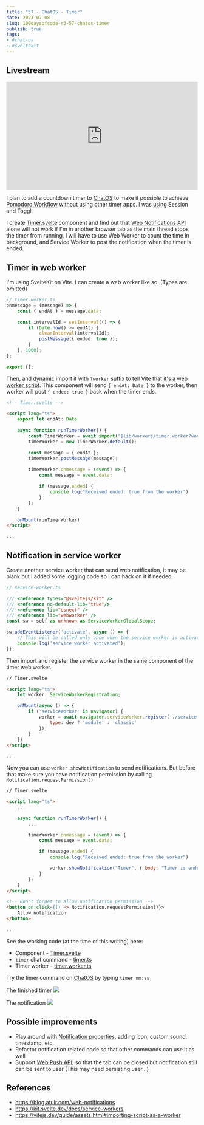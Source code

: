 ```yaml
---
title: "57 - ChatOS - Timer"
date: 2023-07-08
slug: 100daysofcode-r3-57-chatos-timer
publish: true
tags:
- #chat-os
- #sveltekit
---
```


## Livestream

<iframe width="100%" style="aspect-ratio: 16 / 9;" src="https://www.youtube.com/embed/05Lg7zyM8zA" title="YouTube video player" frameborder="0" allow="accelerometer; autoplay; clipboard-write; encrypted-media; gyroscope; picture-in-picture; web-share" allowfullscreen></iframe>

I plan to add a countdown timer to [ChatOS](https://chat.narze.live) to make it possible to achieve [Pomodoro Workflow](Pomodoro%20Workflow.md) without using other timer apps. I was [using](Uses.md) Session and Toggl.

I create [Timer.svelte](https://github.com/narze/chat-os/blob/64108a90cd0e9389164a75516b0b69bfd1cb14e3/src/lib/commands/components/Timer.svelte) component and find out that [Web Notifications API](https://developer.mozilla.org/en-US/docs/Web/API/Notifications_API) alone will not work if I'm in another browser tab as the main thread stops the timer from running, I will have to use Web Worker to count the time in background, and Service Worker to post the notification when the timer is ended.

## Timer in web worker

I'm using SvelteKit on Vite. I can create a web worker like so. (Types are omitted)

```typescript
// timer.worker.ts
onmessage = (message) => {
	const { endAt } = message.data;

	const intervalId = setInterval(() => {
		if (Date.now() >= endAt) {
			clearInterval(intervalId);
			postMessage({ ended: true });
		}
	}, 1000);
};

export {};
```

Then, and dynamic import it with `?worker` suffix to [tell Vite that it's a web worker script](https://vitejs.dev/guide/features.html#web-workers). This component will send `{ endAt: Date }` to the worker, then worker will post `{ ended: true }` back when the timer ends.

```html
<!-- Timer.svelte -->

<script lang="ts">
    export let endAt: Date
    
    async function runTimerWorker() {
		const TimerWorker = await import('$lib/workers/timer.worker?worker');
		timerWorker = new TimerWorker.default();

		const message = { endAt };
		timerWorker.postMessage(message);
		
		timerWorker.onmessage = (event) => {
			const message = event.data;

			if (message.ended) {
				console.log("Received ended: true from the worker")
			}
		};
	}

    onMount(runTimerWorker)
</script>

...
```

## Notification in service worker

Create another service worker that can send web notification, it may be blank but I added some logging code so I can hack on it if needed.

```typescript
// service-worker.ts

/// <reference types="@sveltejs/kit" />
/// <reference no-default-lib="true"/>
/// <reference lib="esnext" />
/// <reference lib="webworker" />
const sw = self as unknown as ServiceWorkerGlobalScope;

sw.addEventListener('activate', async () => {
	// This will be called only once when the service worker is activated.
	console.log('service worker activated');
});
```

Then import and register the service worker in the same component of the timer web worker.

```html
// Timer.svelte

<script lang="ts">
    let worker: ServiceWorkerRegistration;

    onMount(async () => {
		if ('serviceWorker' in navigator) {
			worker = await navigator.serviceWorker.register('./service-worker.js', {
				type: dev ? 'module' : 'classic' 
			});
		}
    })
</script>

...
```

Now you can use `worker.showNotification` to send notifications. But before that make sure you have notification permission by calling `Notification.requestPermission()`

```html
// Timer.svelte

<script lang="ts">
    ...

    async function runTimerWorker() {
        ...

        timerWorker.onmessage = (event) => {
			const message = event.data;

			if (message.ended) {
				console.log("Received ended: true from the worker")

                worker.showNotification("Timer", { body: "Timer is ended" })
			}
		};
    }
</script>

<!-- Don't forget to allow notification permission -->
<button on:click={() => Notification.requestPermission()}>
    Allow notification
</button>

...
```

See the working code (at the time of this writing) here:

- Component - [Timer.svelte](https://github.com/narze/chat-os/blob/91f6ca25ee884f97e837793ff75170488c4ecf2a/src/lib/commands/components/Timer.svelte)
- `timer` chat command - [timer.ts](https://github.com/narze/chat-os/blob/91f6ca25ee884f97e837793ff75170488c4ecf2a/src/lib/commands/timer.ts)
- Timer worker - [timer.worker.ts](https://github.com/narze/chat-os/blob/91f6ca25ee884f97e837793ff75170488c4ecf2a/src/lib/workers/timer.worker.ts)

Try the timer command on [ChatOS](https://chat.narze.live) by typing `timer mm:ss`

The finished timer ![](1-Projects/100DaysOfCode-R3/attachments/Screenshot%202023-07-09%20at%202.32.05%20AM.png)

The notification ![](1-Projects/100DaysOfCode-R3/attachments/57%20-%20ChatOS%20-%20Timer.png)

## Possible improvements

- Play around with [Notification properties](https://developer.mozilla.org/en-US/docs/Web/API/Notification#instance_properties), adding icon, custom sound, timestamp, etc.
- Refactor notification related code so that other commands can use it as well
- Support [Web Push API](https://developer.mozilla.org/en-US/docs/Web/API/Push_API), so that the tab can be closed but notification still can be sent to user (This may need persisting user...) 

## References
- https://blog.atulr.com/web-notifications
- https://kit.svelte.dev/docs/service-workers
- https://vitejs.dev/guide/assets.html#importing-script-as-a-worker